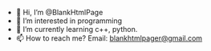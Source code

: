 - 👋 Hi, I’m @BlankHtmlPage
- 👀 I’m interested in programming
- 🌱 I’m currently learning c++, python.
- 📫 How to reach me? Email: blankhtmlpager@gmail.com
